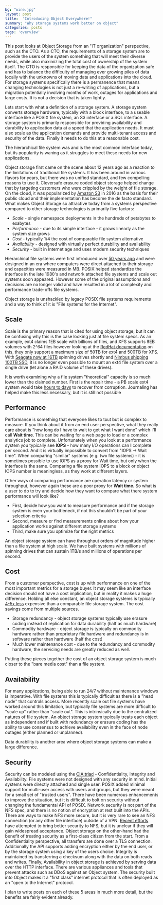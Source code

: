 ```yaml
---
bg: "wine.jpg"
layout: post
title:  "Introducing Object Everywhere!"
summary: "Why storage systems work better on object"
categories: posts
tags: 'overview'
---
```

This post looks at Object Storage from an "IT organization" perspective, such as the CTO. As a CTO, the requirements of a storage system are to provide the users of the system something that will meet their diverse needs, while also maximizing the total cost of ownership of the system itself. The CTO is responsible for keeping the data of the organization safe and has to balance the difficulty of managing ever growing piles of data locally with the unknowns of moving data and applications into the cloud. For storage systems specifically there is a permanence that means changing technologies is not just a re-writing of applications, but a migration potentially involving months of work, outages for applications and large costs. It is not a decision that is taken lightly.

Lets start with what a definition of a storage system. A storage system converts storage hardware, typically with a block interface, to a useable interface like a POSIX file system, an S3 interface or a SQL interface. A storage system is primarily responsible for providing availability and durability to application data at a speed that the application needs. It must also scale as the application demands and provide multi-tenant access and security of the data. Finally it needs to do this at a reasonable cost. 

The hierarchical file system was and is the most common interface today, but its popularity is waning as it struggles to meet these needs for new applications.

Object storage first came on the scene about 12 years ago as a reaction to the limitations of traditional file systems. It has been around in various flavors for years, but there was no unified standard, and few compelling reasons to use it. Cleversafe erasure coded object storage helped change that by targeting customers who were crippled by the weight of file storage. On the cloud, it was popularized by [Amazon S3](https://press.aboutamazon.com/news-releases/news-release-details/amazon-web-services-launches-amazon-s3-simple-storage-service) in 2016 as the basis for their public cloud and their implementation has become the de facto standard. What makes Object Storage so attractive today from a systems perspective compared to other storage technologies is primarily five factors:

* *Scale* - single namespace deployments in the hundreds of petabytes to exabytes
* *Performance* - due to its simple interface - it grows linearly as the system size grows
* *Cost* - typically 1/4 the cost of comparable file system alternative
* *Availability* - designed with virtually perfect durability and availability
* *Security* - built in Internet age and uses modern security techniques

Hierarchical file systems were first introduced over [50 years ago](https://www.multicians.org/fjcc4.html) and were designed in an era where computers were direct attached to their storage and capacities were measured in MB. POSIX helped standardize the interface in the late 1980's and network attached file systems and scale out systems soon appeared. However some of the original assumptions and decisions are no longer valid and have resulted in a lot of complexity and performance trade-offs file systems. 

Object storage is unshackled by legacy POSIX file systems requirements and a way to think of it is "File systems for the Internet". 

Scale
-----

Scale is the primary reason that is cited for using object storage, but it can be confusing why this is the case looking just at file system specs. As an example, ext4 claims 1EB scale with billions of files, and XFS supports 8EB volumes with 2^64 files however  looking at the [RedHat documentation](https://access.redhat.com/documentation/en-us/red_hat_enterprise_linux/7/html/performance_tuning_guide/chap-red_hat_enterprise_linux-performance_tuning_guide-storage_and_file_systems#sect-Red_Hat_Enterprise_Linux-Performance_Tuning_Guide-Considerations-File_systems) on this, they only support a maximum size of 50TB for ext4 and 500TB for XFS. With [Seagate now at 16TB](https://blog.seagate.com/craftsman-ship/hamr-milestone-seagate-achieves-16tb-capacity-on-internal-hamr-test-units/) spinning drives shortly and [Nimbus shipping 100TB SSD](https://nimbusdata.com/products/exadrive-platform/scalable-ssds/), it is no longer even possible to mount an ext4 file system over a single drive (let alone a RAID volume of these drives). 

It is worth examining why a file system "theoretical" capacity is so much lower than the claimed number. First is the repair time - a PB scale ext4 system would take [hours to days](https://www.enterprisestorageforum.com/storage-hardware/the-state-of-file-systems-technology-problem-statement.html) to recover from corruption. Journaling has helped make this less necessary, but it is still not possible

Performance
-----------

Performance is something that everyone likes to tout but is complex to measure. If you think about it from an end user perspective, what they really care about is "how long do I have to wait to get what I want done" which I'll call **Wait time**. This can be waiting for a web page to load or a complex analytics job to complete. Unfortunately when you look at a performance system you typically see **IOPS** - how many I/O operations can I complete per second. And it is virtually impossible to convert from "IOPS -> Wait time". When comparing "similar" systems (e.g. two file systems) - it is sometimes possible to use IOPS as a proxy for Wait time, but only when the interface is the same. Comparing a file system IOPS to a block or object IOPS number is meaningless, as they work at different layers. 

Other ways of comparing performance are operation latency or system throughput, however again these are a poor proxy for **Wait time**. So what is a user to do to try and decide how they want to compare what there system performance will look like? 

* First, decide how you want to measure performance and if the storage system is even your bottleneck, if not this shouldn't be part of your selection criteria
* Second, measure or find measurements online about how your application works against different storage systems
* Third, make sure you optimize for the right metrics

An object storage system can have throughput orders of magnitude higher than a file system at high scale. We have built systems with millions of spinning drives that can sustain 1TB/s and millions of operations per second.


Cost
----
From a customer perspective, cost is up with performance on one of the most important metrics for a storage buyer. It may seem like an interface decision should not have a cost implication, but in reality it makes a huge difference. Holding all else constant, an object storage systems is typically [4-5x less](https://www.prnewswire.com/news-releases/cleversafe-and-shutterfly-working-together-to-solve-evolving-storage-challenges-128781543.html) expensive than a comparable file storage system. The cost savings come from multiple sources. 
* Storage redundancy - object storage systems typically use erasure coding instead of replication for data durability (half as much hardware)
* Commodity hardware - object storage is typically on commodity hardware rather than proprietary file hardware and redundancy is in software rather than hardware (half the cost)
* Much lower maintenance cost - due to the redundancy and commodity hardware, the servicing needs are greatly reduced as well.

Putting these pieces together the cost of an object storage system is much closer to the "bare media cost" than a file system.


Availability
------------
For many applications, being able to run 24/7 without maintenance windows is imperative. With file systems this is typically difficult as there is a "head node" that controls access. More recently scale out file systems have worked around this limitation, but typically file systems are more difficult to "scale up" rather than "scale out". This is intrinsically due to the centralized natures of file system. An object storage system typically treats each object as independent and if built with redundancy or erasure coding has the ability to use consensus to achieve availability even in the face of node outages (either planned or unplanned). 

Data durability is another area where object storage systems can make a large difference. 

Security
--------
Security can be modeled using the [CIA triad](https://en.wikipedia.org/wiki/Information_security) - Confidentiality, Integrity and Availability. File systems were not designed with any security in mind. Initial systems were directly attached and single user. POSIX added minimal support for multi-user access with users and groups, but they were meant for a small set of "trusted users". There have been numerous enhancements to improve the situation, but it is difficult to bolt on security without changing the fundamental API of POSIX. Network security is not part of the NFS spec, and there is no notion of encryption at rest built into the APIs. There are ways to make NFS more secure, but it is very rare to see an NFS connection (or any other file interface) outside of a VPN. [Recent efforts](https://blogs.oracle.com/linux/encrypting-nfs-data-on-the-wire) have attempted to bring better security to NFS, but it is unclear if they will gain widespread acceptance. Object storage on the other-hand had the benefit of treating security as a first-class citizen from the start. From a Confidentiality perspective, all transfers are done over a TLS connection. Additionally the API supports adding encryption either by the end user, or by the storage system using a key of the users choice. Integrity is maintained by transferring a checksum along with the data on both reads and writes. Finally, Availability in object storage is achieved by serving data over the HTTP interface. There are various appliances and tools that prevent attacks such as DDoS against an Object system. The security built into Object makes it a "first class" internet protocol that is often deployed as an "open to the Internet" protocol.


I plan to write posts on each of these 5 areas in much more detail, but the benefits are fairly evident already.
